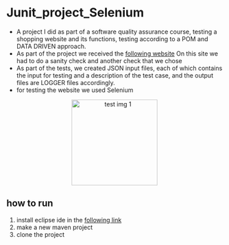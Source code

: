 
# Junit_project_Selenium
* A project I did as part of a software quality assurance course, testing a shopping website and its functions, testing according to a POM and DATA DRIVEN approach.
* As part of the project we received the [following website](https://atid.store/)
On this site we had to do a sanity check and another check that we chose
* As part of the tests, we created JSON input files, each of which contains the input for testing and a description of the test case, and the output files are LOGGER files accordingly.
* for testing the website we used Selenium

<div align="center">
 <img alt="test img 1" height="200px" src="https://www.scriptworks.io/wp-content/uploads/2021/12/what-is-selenium.jpg">
</div>

## how to run 
1. install eclipse ide in the [following link](https://eclipseide.org/)
2. make a new maven project
3. clone the project

